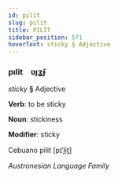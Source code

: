 ```yaml
---
id: pılit
slug: pılit
title: PILİT
sidebar_position: 571
hoverText: sticky § Adjective
---
```


### pılit&emsp;<span kind="abugida">ʋȷʓ̆ɟ</span>

*sticky* **§** Adjective

**Verb**: to be sticky

**Noun**: stickiness

**Modifier**: sticky

Cebuano pilit [pɪˈl̪it̪]

*Austronesian Language Family*